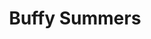 ---
bio: "I'm a student"
education:
  courses:
    - course: BS in Computer Science
      institution: University of Southern California
      year: 2015
email: fakeemail@isi.edu
first_name: Buffy
last_name: Summers
organizations:
  - name: University of Southern California
    url: "https://www.usc.edu/"
role: Student
title: Buffy Summers
user_groups:
  - Students
---